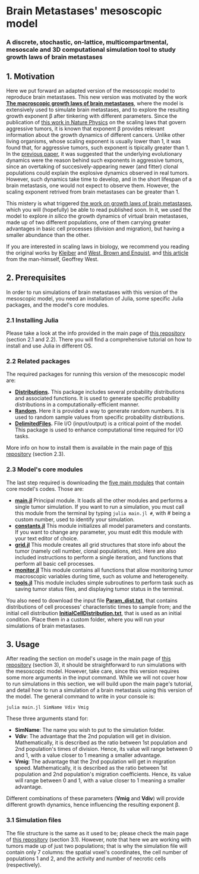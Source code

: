 # Brain Metastases' mesoscopic model

### A discrete, stochastic, on-lattice, multicompartmental, mesoscale and 3D computational simulation tool to study growth laws of brain metastases

## 1. Motivation

Here we put forward an adapted version of the mesoscopic model to reproduce brain metastases. This new version was motivated by the work **[The macroscopic growth laws of brain metastases](https://www.medrxiv.org/content/10.1101/2022.02.03.22270146v2)**, where the model is extensively used to simulate brain metastases, and to explore the resulting growth exponent &beta; after tinkering with different parameters. Since the publication of [this work in Nature Physics](https://www.nature.com/articles/s41567-020-0978-6) on the scaling laws that govern aggressive tumors, it is known that exponent &beta; provides relevant information about the growth dynamics of different cancers. Unlike other living organisms, whose scaling exponent is usually lower than 1, it was found that, for aggressive tumors, such exponent is tipically greater than 1. In the [previous paper](https://www.nature.com/articles/s41567-020-0978-6), it was suggested that the underlying evolutionary dynamics were the reason behind such exponents in aggressive tumors, since an overtaking of succesively-appearing newer (and fitter) clonal populations could explain the explosive dynamics observed in real tumors. However, such dynamics take time to develop, and in the short lifespan of a brain metastasis, one would not expect to observe them. However, the scaling exponent retrived from brain metastases can be greater than 1. 

This mistery is what triggered [the work on growth laws of brain metastases](https://www.medrxiv.org/content/10.1101/2022.02.03.22270146v2), which you will (hopefully) be able to read published soon. In it, we used the model to explore _in silico_ the growth dynamics of virtual brain metastases, made up of two different populations, one of them carrying greater advantages in basic cell processes (division and migration), but having a smaller abundance than the other.

If you are interested in scaling laws in biology, we recommend you reading the original works by [Kleiber](https://journals.physiology.org/doi/pdf/10.1152/physrev.1947.27.4.511) and [West, Brown and Enquist](https://www.science.org/doi/10.1126/science.276.5309.122), and [this article](https://medium.com/sfi-30-foundations-frontiers/scaling-the-surprising-mathematics-of-life-and-civilization-49ee18640a8) from the man-himself, Geoffrey West.


## 2. Prerequisites

In order to run simulations of brain metastases with this version of the mesoscopic model, you need an installation of Julia, some specific Julia packages, and the model's core modules.

### 2.1 Installing Julia

Please take a look at the info provided in the main page of [this repository](https://github.com/JuanJS117/MesoscopicModel/tree/main) (section 2.1 and 2.2). There you will find a comprehensive tutorial on how to install and use Julia in different OS.

### 2.2 Related packages

The required packages for running this version of the mesoscopic model are:

- **[Distributions](https://github.com/JuliaStats/Distributions.jl).** This package includes several probability distributions and associated functions. It is used to generate specific probability distributions in a computationally-efficient manner.
- **[Random](https://docs.julialang.org/en/v1/stdlib/Random/).** Here it is provided a way to generate random numbers. It is used to random sample values from specific probability distributions.
- **[DelimitedFiles](https://docs.julialang.org/en/v1/stdlib/DelimitedFiles/).** File I/O (input/output) is a critical point of the model. This package is used to enhance computational time required for I/O tasks.

More info on how to install them is available in the main page of [this repository](https://github.com/JuanJS117/MesoscopicModel/tree/main) (section 2.3).


### 2.3 Model's core modules

The last step required is downloading the [five main modules](https://github.com/JuanJS117/MesoscopicModel/tree/main/BrainMets) that contain core model's codes. Those are:

- **[main.jl](https://github.com/JuanJS117/MesoscopicModel/blob/main/BrainMets/main.jl)** Principal module. It loads all the other modules and performs a single tumor simulation. If you want to run a simulation, you must call this module from the terminal by typing `julia main.jl #`, with # being a custom number, used to identify your simulation.
- **[constants.jl](https://github.com/JuanJS117/MesoscopicModel/blob/main/BrainMets/constants.jl)** This module initializes all model parameters and constants. If you want to change any parameter, you must edit this module with your text editor of choice.
- **[grid.jl](https://github.com/JuanJS117/MesoscopicModel/blob/main/BrainMets/grid.jl)** This module creates all grid structures that store info about the tumor (namely cell number, clonal populations, etc). Here are also included instructions to perform a single iteration, and functions that perform all basic cell processes.
- **[monitor.jl](https://github.com/JuanJS117/MesoscopicModel/blob/main/BrainMets/monitor.jl)** This module contains all functions that allow monitoring tumor macroscopic variables during time, such as volume and heterogeneity. 
- **[tools.jl](https://github.com/JuanJS117/MesoscopicModel/blob/main/BrainMets/tools.jl)** This module includes simple subroutines to perform task such as saving tumor status files, and displaying tumor status in the terminal.

You also need to download the input file **[Param_dist.txt](https://github.com/JuanJS117/MesoscopicModel/blob/main/BrainMets/Param_dist.txt)**, that contains distributions of cell processes' characteristic times to sample from; and the initial cell distribution **[InitialCellDistribution.txt](https://github.com/JuanJS117/MesoscopicModel/blob/main/BrainMets/InitialCellDistribution.txt)**, that is used as an initial condition. Place them in a custom folder, where you will run your simulations of brain metastases.


## 3. Usage

After reading the section on model's usage in the main page of [this repository](https://github.com/JuanJS117/MesoscopicModel/tree/main) (section 3), it should be straightforward to run simulations with the mesoscopic model. However, take care, since this version requires some more arguments in the input command. While we will not cover how to run simulations in this section, we will build upon the main page's tutorial, and detail how to run a simulation of a brain metastasis using this version of the model. The general command to write in your console is:

    julia main.jl SimName Vdiv Vmig
  
These three arguments stand for:

- **SimName**: The name you wish to put to the simulation folder.
- **Vdiv**: The advantage that the 2nd population will get in division. Mathematically, it is described as the ratio between 1st population and 2nd population's times of division. Hence, its value will range between 0 and 1, with a value closer to 1 meaning a smaller advantage.
- **Vmig**: The advantage that the 2nd population will get in migration speed. Mathematically, it is described as the ratio between 1st population and 2nd population's migration coefficients. Hence, its value will range between 0 and 1, with a value closer to 1 meaning a smaller advantage.

Different combinations of these parameters (**Vmig** and **Vdiv**) will provide different growth dynamics, hence influencing the resulting exponent &beta;.

### 3.1 Simulation files

The file structure is the same as it used to be; please check the main page of [this repository](https://github.com/JuanJS117/MesoscopicModel/tree/main) (section 3.1). However, note that here we are working with tumors made up of just two populations; that is why the simulation file will contain only 7 columns: the spatial voxel's coordinates, the cell number of populations 1 and 2, and the activity and number of necrotic cells (respectively).
